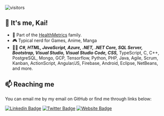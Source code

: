 ![visitors](https://visitor-badge.glitch.me/badge?page_id=exglade.exglade)

## 👋 It's me, Kai!

- 🏯 Part of the [HealthMetrics](https://www.healthmetrics.com) family.
- 🎮 Typical nerd for Games, Anime, Manga
- 👨‍💻 _**C#, HTML, JavaScript, Azure, .NET, .NET Core, SQL Server, Bootstrap, Visual Studio, Visual Studio Code, CSS,**_ TypeScript, C, C++, PostgreSQL, Mongo, GCP, Tensorflow, Python, PHP, Java, Agile, Scrum, Kanban, ActionScript, Angular/JS, Firebase, Android, Eclipse, NetBeans, and more.

## 📫 Reaching me

You can email me by my email on GitHub or find me through links below:

[![Linkedin Badge](https://img.shields.io/badge/-Kai_Sheng-blue?style=for-the-badge&logo=Linkedin&logoColor=white&link=https://www.linkedin.com/in/kai-sheng-c-313351196)](https://www.linkedin.com/in/kai-sheng-c-313351196)
[![Twitter Badge](https://img.shields.io/badge/-exglade-1da1f2?style=for-the-badge&logo=Twitter&logoColor=white&link=https://twitter.com/exglade)](https://twitter.com/exglade)
[![Website Badge](https://img.shields.io/badge/-kaisheng.dev-orange?style=for-the-badge&logo=website&logoColor=white&link=https://kaisheng.dev)](https://kaisheng.dev)

<!-- [![Kai Sheng's GitHub stats](https://github-readme-stats.vercel.app/api?username=exglade&theme=radical)](https://github.com/exglade/github-readme-stats) -->
<!--
**exglade/exglade** is a ✨ _special_ ✨ repository because its `README.md` (this file) appears on your GitHub profile.

Here are some ideas to get you started:

- 🔭 I’m currently working on ...
- 🌱 I’m currently learning ...
- 👯 I’m looking to collaborate on ...
- 🤔 I’m looking for help with ...
- 💬 Ask me about ...
- 📫 How to reach me: ...
- 😄 Pronouns: ...
- ⚡ Fun fact: ...
-->
